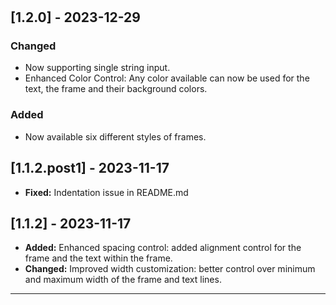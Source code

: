 #

## [1.2.0] - 2023-12-29

### Changed

- Now supporting single string input.
- Enhanced Color Control: Any color available can now be used for the text, the frame and their background colors.

### Added

- Now available six different styles of frames.

<!--
### Fixed
-->

## [1.1.2.post1] - 2023-11-17

- **Fixed:** Indentation issue in README.md

## [1.1.2] - 2023-11-17

- **Added:** Enhanced spacing control: added alignment control for the frame and the text within the frame.
- **Changed:** Improved width customization: better control over minimum and maximum width of the frame and text lines.

---
